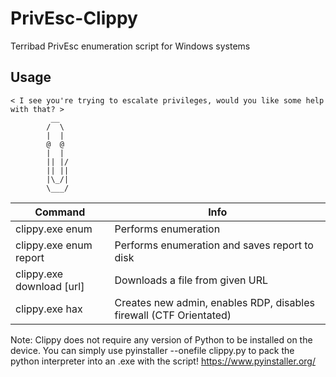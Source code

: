 # PrivEsc-Clippy
Terribad PrivEsc enumeration script for Windows systems

## Usage

	< I see you're trying to escalate privileges, would you like some help with that? >
		     __
		    /  \
		    |  |
		    @  @
		    |  |
		    || |/
		    || ||
		    |\_/|
		    \___/ 

Command | Info
------------ | -------------                    
clippy.exe enum          | Performs  enumeration
clippy.exe enum report   | Performs enumeration and saves report to disk
clippy.exe download [url]| Downloads a file from given URL 
clippy.exe hax           | Creates new admin, enables RDP, disables firewall (CTF Orientated)

Note: Clippy does not require any version of Python to be installed on the device. You can simply use pyinstaller --onefile clippy.py to pack the python interpreter into an .exe with the script! https://www.pyinstaller.org/
